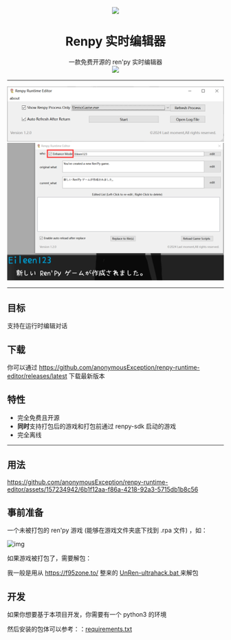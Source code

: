 <div align=center><img src = "https://www.renpy.org/static/index-logo.png"></div>

# <div align=center>Renpy 实时编辑器</div>

<div align=center>一款免费开源的 ren'py 实时编辑器</div>

<div align=center><img src= "https://camo.githubusercontent.com/60c21c6ef57c61b0a329f621af32f87c9b4ffe0283eeebe8a453e60de2675c51/68747470733a2f2f696d672e736869656c64732e696f2f707970692f707976657273696f6e732f6c616d612d636c65616e6572"></div>

------

<div align=center><img src = "https://github.com/anonymousException/renpy-runtime-editor/blob/main/docs/img/interface_v1.2.0_main.png"></div>

<div align=center><img src = "https://github.com/anonymousException/renpy-runtime-editor/blob/main/docs/img/interface_v1.2.0_runtime.png"></div>

------

## 目标

支持在运行时编辑对话

## 下载

你可以通过 https://github.com/anonymousException/renpy-runtime-editor/releases/latest 下载最新版本

## <span id ="jump_features">特性</span>

- 完全免费且开源
- **同时**支持打包后的游戏和打包前通过 renpy-sdk 启动的游戏
- 完全离线

------

## 用法

https://github.com/anonymousException/renpy-runtime-editor/assets/157234942/6b1f12aa-f86a-4218-92a3-5715db1b8c56

## 事前准备

一个未被打包的 ren'py 游戏 (能够在游戏文件夹底下找到 .rpa 文件) ，如：

![img](https://github.com/anonymousException/renpy-translator/blob/main/docs/img/unpacked.png)

如果游戏被打包了，需要解包：

我一般是用从  https://f95zone.to/ 整来的  [UnRen-ultrahack.bat ](https://github.com/anonymousException/renpy-translator/blob/main/docs/tool/UnRen-ultrahack.bat) 来解包

## 开发

如果你想要基于本项目开发，你需要有一个 python3 的环境

然后安装的包体可以参考：：[requirements.txt](https://github.com/anonymousException/rrenpy-runtime-editor/blob/main/src/requirements.txt)
